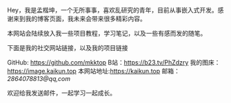 Hey，我是孟楷坤，一个无所事事，喜欢乱研究的青年，目前从事嵌入式开发。感谢来到我的博客页面，我未来会带来很多精彩内容。

本网站会陆续放入我一些项目教程，学习笔记，以及一些有感而发的随笔。

下面是我的社交网站链接，以及我的项目链接

GitHub: <https://github.com/mkktop>
B站：<https://b23.tv/PhZdzry>
我的图床：<https://image.kaikun.top>
本网站地址:<https://kaikun.top>
邮箱：*2864078813@qq,com*

欢迎给我发送邮件，一起学习一起成长。
